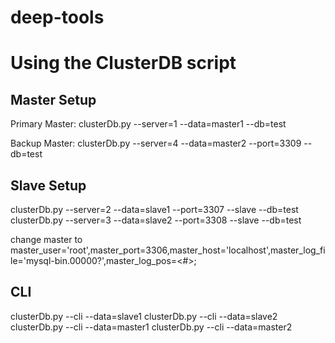 # deep-tools

Using the ClusterDB script
==========================

Master Setup
------------

Primary Master:
clusterDb.py --server=1 --data=master1 --db=test

Backup Master:
clusterDb.py --server=4 --data=master2 --port=3309 --db=test

Slave Setup
-----------
clusterDb.py --server=2 --data=slave1 --port=3307 --slave --db=test
clusterDb.py --server=3 --data=slave2 --port=3308 --slave --db=test

change master to master_user='root',master_port=3306,master_host='localhost',master_log_file='mysql-bin.00000?',master_log_pos=<#>;

CLI
---
clusterDb.py --cli --data=slave1
clusterDb.py --cli --data=slave2
clusterDb.py --cli --data=master1
clusterDb.py --cli --data=master2
